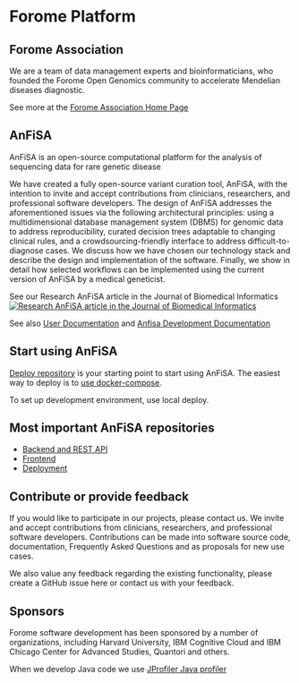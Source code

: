 # Forome Platform

## Forome Association

We are a team of data management experts and bioinformaticians,
who founded the Forome Open Genomics community to
accelerate Mendelian diseases diagnostic.

See more at the [Forome Association Home Page](https://forome.org/)

## AnFiSA

AnFiSA is an open-source computational platform for the analysis
of sequencing data for rare genetic disease

We have created a fully open-source variant curation tool, AnFiSA, with the
intention to invite and accept contributions from clinicians, researchers, and
professional software developers. The design of AnFiSA addresses the
aforementioned issues via the following architectural principles: using a
multidimensional database management system (DBMS) for genomic data to address
reproducibility, curated decision trees adaptable to changing clinical rules,
and a crowdsourcing-friendly interface to address difficult-to-diagnose cases.
We discuss how we have chosen our technology stack and describe the design and
implementation of the software. Finally, we show in detail how selected
workflows can be implemented using the current version of AnFiSA by a medical
geneticist.

See our Research AnFiSA article in the Journal of Biomedical Informatics
[![Research AnFiSA article in the Journal of Biomedical Informatics](https://ars.els-cdn.com/content/image/1-s2.0-S153204642200185X-ga1_lrg.jpg)](https://www.sciencedirect.com/science/article/abs/pii/S153204642200185X)

See also 
[User Documentation](https://foromeplatform.github.io/documentation/anfisa-user.v0.7/)
and 
[Anfisa Development Documentation](https://foromeplatform.github.io/documentation/anfisa-dev.v0.7/index.html)

## Start using AnFiSA

[Deploy repository](https://github.com/ForomePlatform/deploy)
is your starting point to start using AnFiSA. The easiest 
way to deploy is to 
[use docker-compose](https://github.com/ForomePlatform/deploy/blob/main/docker-compose/README.md).

To set up development environment, use local deploy.

## Most important AnFiSA repositories

* [Backend and REST API](https://github.com/ForomePlatform/anfisa)
* [Frontend](https://github.com/ForomePlatform/Anfisa-React-Client)
* [Deployment](https://github.com/ForomePlatform/deploy)

## Contribute or provide feedback

If you would like to participate in our projects, please contact us.
We invite and accept contributions from clinicians, researchers, 
and professional software developers. Contributions can be made 
into software source code, documentation, Frequently Asked Questions 
and as proposals for new use cases. 

We also value any feedback regarding the existing functionality, please
create a GitHub issue here or contact us with your feedback.

## Sponsors

Forome software development has been sponsored by a number of organizations,
including Harvard University, IBM Cognitive Cloud and 
IBM Chicago Center for Advanced Studies, Quantori and others.

When we develop Java code we use 
[JProfiler Java profiler](https://www.ej-technologies.com/products/jprofiler/overview.html)
